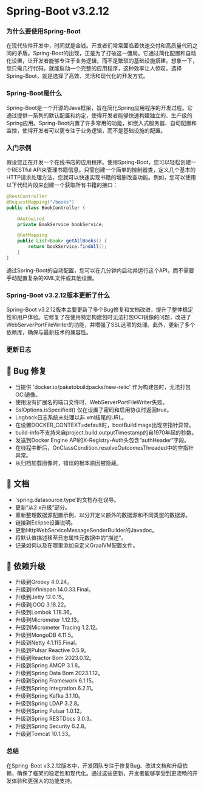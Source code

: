 # Spring-Boot v3.2.12
### 为什么要使用Spring-Boot

在现代软件开发中，时间就是金钱。开发者们常常面临着快速交付和高质量代码之间的矛盾。Spring-Boot的出现，正是为了打破这一僵局。它通过简化配置和自动化设置，让开发者能够专注于业务逻辑，而不是繁琐的基础设施搭建。想象一下，您只需几行代码，就能启动一个完整的应用程序，这种效率让人惊叹。选择Spring-Boot，就是选择了高效、灵活和现代化的开发方式。

### Spring-Boot是什么

Spring-Boot是一个开源的Java框架，旨在简化Spring应用程序的开发过程。它通过提供一系列的默认配置和约定，使得开发者能够快速构建独立的、生产级的Spring应用。Spring-Boot内置了许多常用的功能，如嵌入式服务器、自动配置和监控，使得开发者可以更专注于业务逻辑，而不是基础设施的配置。

### 入门示例

假设您正在开发一个在线书店的应用程序。使用Spring-Boot，您可以轻松创建一个RESTful API来管理书籍信息。只需创建一个简单的控制器类，定义几个基本的HTTP请求处理方法，您就可以快速实现书籍的增删改查功能。例如，您可以使用以下代码片段来创建一个获取所有书籍的接口：

```java
@RestController
@RequestMapping("/books")
public class BookController {

    @Autowired
    private BookService bookService;

    @GetMapping
    public List<Book> getAllBooks() {
        return bookService.findAll();
    }
}
```

通过Spring-Boot的自动配置，您可以在几分钟内启动并运行这个API，而不需要手动配置复杂的XML文件或其他设置。

### Spring-Boot v3.2.12版本更新了什么

Spring-Boot v3.2.12版本主要更新了多个Bug修复和文档改进，提升了整体稳定性和用户体验。它修复了在使用特定构建包时无法打包OCI镜像的问题，改进了WebServerPortFileWriter的功能，并增强了SSL选项的处理。此外，更新了多个依赖库，确保与最新技术的兼容性。

### 更新日志

## 🐞 Bug 修复
- 当提供 'docker.io/paketobuildpacks/new-relic' 作为构建包时，无法打包OCI镜像。
- 使用没有扩展名的端口文件时，WebServerPortFileWriter失败。
- SslOptions.isSpecified() 仅在设置了密码和启用协议时返回true。
- Logback日志系统未处理以非.xml结尾的URL。
- 在设置DOCKER_CONTEXT=default时，bootBuildImage出现空指针异常。
- build-info不支持来自project.build.outputTimestamp的自1970年起的秒数。
- 发送到Docker Engine API的X-Registry-Auth头包含“authHeader”字段。
- 在线程中断后，OnClassCondition.resolveOutcomesThreaded中的空指针异常。
- 从归档加载图像时，错误的根本原因被隐藏。

## 📔 文档
- 'spring.datasource.type'的文档存在误导。
- 更新“从2.x升级”部分。
- 重新整理数据源配置示例，以分开定义额外的数据源和不同类型的数据源。
- 链接到Eclipse设置说明。
- 更新HttpWebServiceMessageSenderBuilder的Javadoc。
- 将默认值描述移至日志属性元数据中的“描述”。
- 记录如何以及在哪里添加自定义GraalVM配置文件。

## 🔨 依赖升级
- 升级到Groovy 4.0.24。
- 升级到Infinispan 14.0.33.Final。
- 升级到Jetty 12.0.15。
- 升级到jOOQ 3.18.22。
- 升级到Lombok 1.18.36。
- 升级到Micrometer 1.12.13。
- 升级到Micrometer Tracing 1.2.12。
- 升级到MongoDB 4.11.5。
- 升级到Netty 4.1.115.Final。
- 升级到Pulsar Reactive 0.5.9。
- 升级到Reactor Bom 2023.0.12。
- 升级到Spring AMQP 3.1.8。
- 升级到Spring Data Bom 2023.1.12。
- 升级到Spring Framework 6.1.15。
- 升级到Spring Integration 6.2.11。
- 升级到Spring Kafka 3.1.10。
- 升级到Spring LDAP 3.2.8。
- 升级到Spring Pulsar 1.0.12。
- 升级到Spring RESTDocs 3.0.3。
- 升级到Spring Security 6.2.8。
- 升级到Tomcat 10.1.33。

### 总结

在Spring-Boot v3.2.12版本中，开发团队专注于修复Bug、改进文档和升级依赖，确保了框架的稳定性和现代化。通过这些更新，开发者能够享受到更流畅的开发体验和更强大的功能支持。